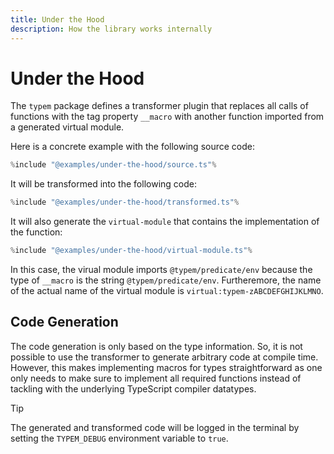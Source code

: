 ```yaml
---
title: Under the Hood
description: How the library works internally
---
```


# Under the Hood

The `typem` package defines a transformer plugin that replaces all calls of functions with the tag property `__macro` with another function imported from a generated virtual module.

Here is a concrete example with the following source code:
```ts
%include "@examples/under-the-hood/source.ts"%
```

It will be transformed into the following code:
```ts
%include "@examples/under-the-hood/transformed.ts"%
```

It will also generate the `virtual-module` that contains the implementation of the function:
```ts
%include "@examples/under-the-hood/virtual-module.ts"%
```

In this case, the virual module imports `@typem/predicate/env` because the type of `__macro` is the string `@typem/predicate/env`. Furtheremore, the name of the actual name of the virtual module is `virtual:typem-zABCDEFGHIJKLMNO`.

## Code Generation

The code generation is only based on the type information. So, it is not possible to use the transformer to generate arbitrary code at compile time. However, this makes implementing macros for types straightforward as one only needs to make sure to implement all required functions instead of tackling with the underlying TypeScript compiler datatypes.

> [!TIP]
> The generated and transformed code will be logged in the terminal by setting the `TYPEM_DEBUG` environment variable to `true`.